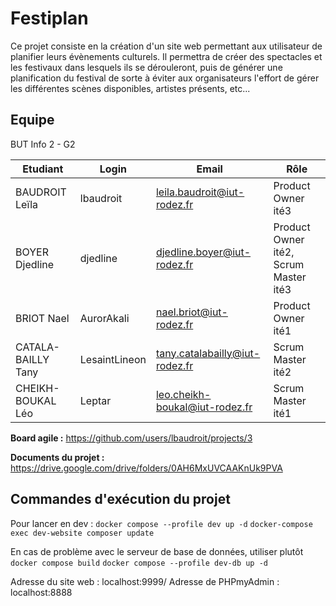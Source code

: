 # Festiplan
Ce projet consiste en la création d'un site web permettant aux utilisateur de planifier leurs évènements culturels. Il permettra de créer des spectacles et les festivaux dans lesquels ils se dérouleront, puis de générer une planification du festival de sorte à éviter aux organisateurs l'effort de gérer les différentes scènes disponibles, artistes présents, etc...

## Equipe
BUT Info 2 - G2

| Etudiant | Login | Email | Rôle |
|----------|------|------|-----|
| BAUDROIT Leïla | lbaudroit  | leila.baudroit@iut-rodez.fr | Product Owner ité3 |
| BOYER Djedline | djedline   | djedline.boyer@iut-rodez.fr | Product Owner ité2, Scrum Master ité3 |
| BRIOT Nael     | AurorAkali | nael.briot@iut-rodez.fr | Product Owner ité1 |
| CATALA-BAILLY Tany | LesaintLineon | tany.catalabailly@iut-rodez.fr | Scrum Master ité2 |
| CHEIKH-BOUKAL Léo | Leptar | leo.cheikh-boukal@iut-rodez.fr | Scrum Master ité1 |
 
**Board agile :** https://github.com/users/lbaudroit/projects/3

**Documents du projet :** https://drive.google.com/drive/folders/0AH6MxUVCAAKnUk9PVA

## Commandes d'exécution du projet

Pour lancer en dev :
`docker compose --profile dev up -d`
`docker-compose exec dev-website composer update`

En cas de problème avec le serveur de base de données, utiliser plutôt
`docker compose build`
`docker compose --profile dev-db up -d`

Adresse du site web : localhost:9999/
Adresse de PHPmyAdmin : localhost:8888
